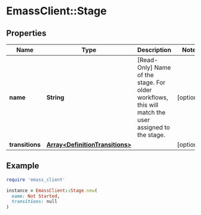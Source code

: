 # EmassClient::Stage

## Properties

| Name | Type | Description | Notes |
| ---- | ---- | ----------- | ----- |
| **name** | **String** | [Read-Only] Name of the stage. For older workflows, this will match the user assigned to the stage. | [optional] |
| **transitions** | [**Array&lt;DefinitionTransitions&gt;**](DefinitionTransitions.md) |  | [optional] |

## Example

```ruby
require 'emass_client'

instance = EmassClient::Stage.new(
  name: Not Started,
  transitions: null
)
```

